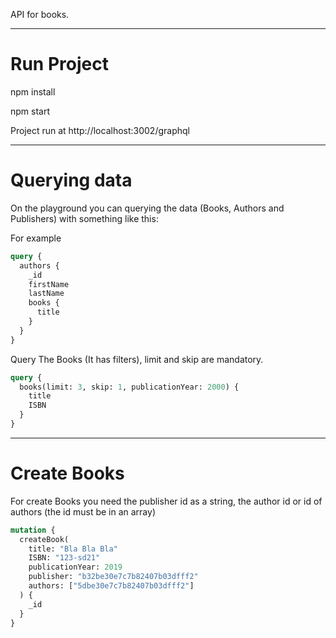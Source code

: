 API for books.

---

# Run Project

npm install

npm start

Project run at
http://localhost:3002/graphql

---

# Querying data

On the playground you can querying the data (Books, Authors and Publishers) with something like this:

For example

```graphql
query {
  authors {
    _id
    firstName
    lastName
    books {
      title
    }
  }
}
```

Query The Books (It has filters), limit and skip are mandatory.

```graphql
query {
  books(limit: 3, skip: 1, publicationYear: 2000) {
    title
    ISBN
  }
}
```

---

# Create Books

For create Books you need the publisher id as a string, the author id or id of authors (the id must be in an array)

```graphql
mutation {
  createBook(
    title: "Bla Bla Bla"
    ISBN: "123-sd21"
    publicationYear: 2019
    publisher: "b32be30e7c7b82407b03dfff2"
    authors: ["5dbe30e7c7b82407b03dfff2"]
  ) {
    _id
  }
}
```

